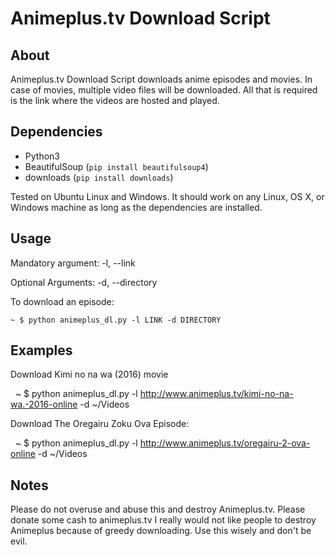 Animeplus.tv Download Script
========================

About
-----
Animeplus.tv Download Script downloads anime episodes and movies. In case of movies, multiple video files will be downloaded. All that is required is the link where the videos are hosted and played.

Dependencies
------------

  * Python3
  * BeautifulSoup (``pip install beautifulsoup4``)
  * downloads (``pip install downloads``)

Tested on Ubuntu Linux and Windows. It should work on any Linux, OS X, or Windows machine as long as the dependencies are installed.

Usage
-----

Mandatory argument:
  -l, --link  <link that hosts video links>

 Optional Arguments:
  -d, --directory <download directory>

To download an episode:

    ~ $ python animeplus_dl.py -l LINK -d DIRECTORY

Examples
--------
Download Kimi no na wa (2016) movie

    ~ $ python animeplus_dl.py -l http://www.animeplus.tv/kimi-no-na-wa.-2016-online -d ~/Videos

Download The Oregairu Zoku Ova Episode: 

    ~ $ python animeplus_dl.py -l http://www.animeplus.tv/oregairu-2-ova-online -d ~/Videos

Notes
-----
Please do not overuse and abuse this and destroy Animeplus.tv. Please donate some cash to animeplus.tv I really would not like people to destroy Animeplus because of greedy downloading. Use this wisely and don't be evil.
